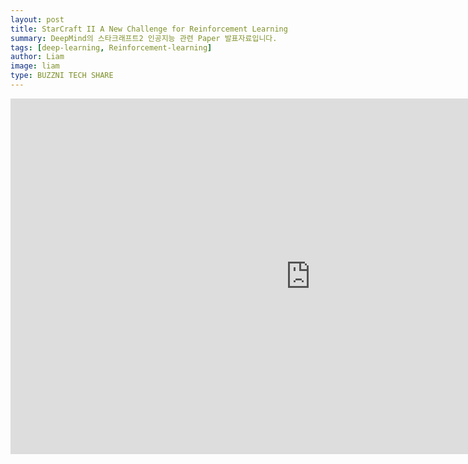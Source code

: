 ```yaml
---
layout: post
title: StarCraft II A New Challenge for Reinforcement Learning
summary: DeepMind의 스타크래프트2 인공지능 관련 Paper 발표자료입니다.
tags: [deep-learning, Reinforcement-learning]
author: Liam
image: liam
type: BUZZNI TECH SHARE
---
```



<iframe src="https://docs.google.com/presentation/d/e/2PACX-1vTlu0hguldtGVO19nrUVan0pexYE2ykDGmgQ-sNVBH2ehOz7eleWjYDVhwY7IeW2ITJVlo_1_D_71HM/embed?start=false&loop=false&delayms=3000" frameborder="0" width="960" height="569" allowfullscreen="true" mozallowfullscreen="true" webkitallowfullscreen="true"></iframe>
